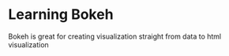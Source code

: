# Learning Bokeh

Bokeh is great for creating visualization straight from data to html visualization
